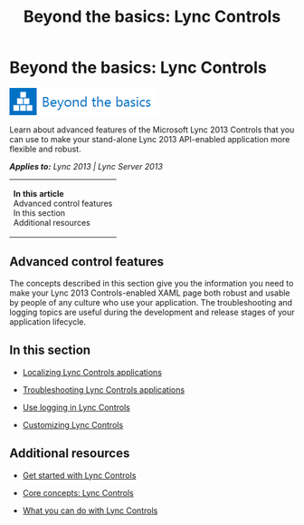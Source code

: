 ﻿---
title: 'Beyond the basics: Lync Controls'
TOCTitle: Lync Controls
ms:assetid: d19c033e-a877-4ccf-867c-5be08af68d69
ms:mtpsurl: https://msdn.microsoft.com/en-us/library/JJ933200(v=office.15)
ms:contentKeyID: 50877342
ms.date: 07/24/2014
mtps_version: v=office.15
---

# Beyond the basics: Lync Controls

![Beyond the basics topic](images/JJ945548.mod_icon_beyondbasics_long(Office.15).png "Beyond the basics topic")

Learn about advanced features of the Microsoft Lync 2013 Controls that you can use to make your stand-alone Lync 2013 API-enabled application more flexible and robust.


_**Applies to:** Lync 2013 | Lync Server 2013_

<table>
<colgroup>
<col style="width: 100%" />
</colgroup>
<tbody>
<tr class="odd">
<td><p><strong>In this article</strong><br />
Advanced control features<br />
In this section<br />
Additional resources</p></td>
</tr>
</tbody>
</table>


## Advanced control features

The concepts described in this section give you the information you need to make your Lync 2013 Controls-enabled XAML page both robust and usable by people of any culture who use your application. The troubleshooting and logging topics are useful during the development and release stages of your application lifecycle.

## In this section

  - [Localizing Lync Controls applications](localizing-lync-controls-applications.md)

  - [Troubleshooting Lync Controls applications](troubleshooting-lync-controls-applications.md)

  - [Use logging in Lync Controls](use-logging-in-lync-controls.md)

  - [Customizing Lync Controls](customizing-lync-controls.md)

## Additional resources

  - [Get started with Lync Controls](get-started-with-lync-controls.md)

  - [Core concepts: Lync Controls](core-concepts-lync-controls.md)

  - [What you can do with Lync Controls](what-you-can-do-with-lync-controls.md)

